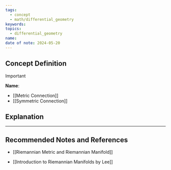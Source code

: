 ```yaml
---
tags:
  - concept
  - math/differential_geometry
keywords: 
topics:
  - differential_geometry
name: 
date of note: 2024-05-20
---
```


## Concept Definition

>[!important]
>**Name**: 


- [[Metric Connection]]
- [[Symmetric Connection]]
## Explanation





-----------
##  Recommended Notes and References

- [[Riemannian Metric and Riemannian Manifold]]


- [[Introduction to Riemannian Manifolds by Lee]]